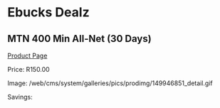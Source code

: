 
# Ebucks Dealz
## MTN 400 Min All-Net (30 Days)
[Product Page](https://www.ebucks.com/web/shop/productSelected.do?prodId=1194753866&catId=300)

Price: R150.00

Image: /web/cms/system/galleries/pics/prodimg/149946851_detail.gif

Savings: 


	